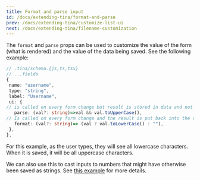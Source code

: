 ```yaml
---
title: Format and parse input
id: /docs/extending-tina/format-and-parse
prev: /docs/extending-tina/customize-list-ui
next: /docs/extending-tina/filename-customization
---
```


The `format` and `parse` props can be used to customize the value of the form (what is rendered) and the value of the data being saved. See the following example:

```ts
// .tina/schema.{js,ts,tsx}
// ...fields
{
 name: "username",
 type: "string",
 label: "Username",
 ui: {
// is called on every form change but result is stored in data and not in the form value (saved to file but not displayed to the user)
   parse: (val?: string)=>val && val.toUpperCase(),
// Is called on every form change and the result is put back into the value of the form (displayed to the user)
   format: (val?: string)=> (val ? val.toLowerCase() : ""),
 },
},
```

For this example, as the user types, they will see all lowercase characters. When it is saved, it will be all uppercase characters.

We can also use this to cast inputs to numbers that might have otherwise been saved as strings. See [this example](/docs/extending-tina/custom-field-components/#custom-component-example) for more details.

<!-- TODO add this back in when this bug is fixed -->
<!-- Combining this with a custom input we can make fields that are automatically updated. For example we have have a "Last edited" field that will automatically update when the form was last updated.

```tsx
// .tina/schema.ts

// ...other fields
{
 name: "lastUpdated",
 type: "string",
 ui: {
   parse: (val?: string)=>val || "",
   format: ()=> {
     return (new Date()).toLocaleDateString()
   },
   component: ({input})=>{
     return <div>Last updated: {input.value}</div>
   }
 },
},
``` -->
